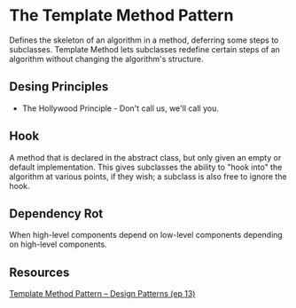 # The Template Method Pattern
Defines the skeleton of an algorithm in a method, deferring some steps to subclasses. Template Method lets subclasses redefine certain steps of an algorithm without changing the algorithm's structure.

## Desing Principles
* The Hollywood Principle - Don't call us, we'll call you.

## Hook
A method that is declared in the abstract class, but only given an empty or default implementation. This gives subclasses the ability to "hook into" the algorithm at various points, if they wish; a subclass is also free to ignore the hook.

## Dependency Rot
When high-level components depend on low-level components depending on high-level components.

## Resources
[Template Method Pattern – Design Patterns (ep 13)](https://www.youtube.com/watch?v=7ocpwK9uesw&list=PLrhzvIcii6GNjpARdnO4ueTUAVR9eMBpc&index=13)
